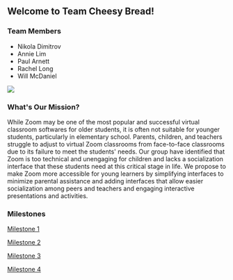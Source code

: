 ## Welcome to Team Cheesy Bread!

### Team Members

- Nikola Dimitrov
- Annie Lim
- Paul Arnett
- Rachel Long
- Will McDaniel

<img src="Zoom-Virtual-Backgrounds-for-kids.png">

### What's Our Mission?

While Zoom may be one of the most popular and successful virtual classroom softwares for older students, it is often not suitable for younger students, particularly in elementary school. Parents, children, and teachers struggle to adjust to virtual Zoom classrooms from face-to-face classrooms due to its failure to meet the students' needs. Our group have identified that Zoom is too technical and unengaging for children and lacks a socialization interface that these students need at this critical stage in life. We propose to make Zoom more accessible for young learners by simplifying interfaces to minimize parental assistance and adding interfaces that allow easier socialization among peers and teachers and engaging interactive presentations and activities.

### Milestones

[Milestone 1](Milestone1.md)

[Milestone 2](Milestone2.md)

[Milestone 3](Milestone3.md)

[Milestone 4](Milestone4.md)
